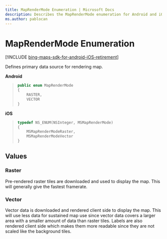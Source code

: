 ```yaml
---
title: MapRenderMode Enumeration | Microsoft Docs
description: Describes the MapRenderMode enumeration for Android and iOS and provides the enumeration's Raster and Vector values.
ms.author: pablocan
---
```


# MapRenderMode Enumeration

[!INCLUDE [bing-maps-sdk-for-android-iOS-retirement](../../includes/bing-maps-sdk-for-android-iOS-retirement.md)]

Defines primary data source for rendering map.

**Android**
>```java
> public enum MapRenderMode
> {
>     RASTER,
>     VECTOR
> }
>```

**iOS**

>```objectivec
> typedef NS_ENUM(NSInteger, MSMapRenderMode)
> {
>     MSMapRenderModeRaster,
>     MSMapRenderModeVector
> }
>```

## Values

### Raster

Pre-rendered raster tiles are downloaded and used to display the map. This will generally give the fastest framerate.

### Vector

Vector data is downloaded and rendered client side to display the map. This will use less data for sustained map use since vector data covers a larger area
with a smaller amount of data than raster tiles. Labels are also rendered client side which makes them more readable since they are not scaled like
the background tiles.
